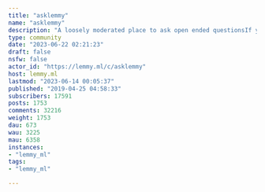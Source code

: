 ```yaml
---
title: "asklemmy" 
name: "asklemmy"
description: "A loosely moderated place to ask open ended questionsIf your post is1. Open ended 2. Not offensive (At this point, I do not have the bandwidth to moderate partisan political discussions)3. **Not regarding lemmy support** ([!lemmy_support@lemmy.ml](https://lemmy.ml/c/lemmy_support) )4. not ad nauseam inducing (please make sure its a question that would be new to most members)5. [An actual topic of discussion](https://lemmy.ml/post/1239589)it’s welcome here!"
type: community
date: "2023-06-22 02:21:23"
draft: false
nsfw: false
actor_id: "https://lemmy.ml/c/asklemmy"
host: lemmy.ml
lastmod: "2023-06-14 00:05:37"
published: "2019-04-25 04:58:33"
subscribers: 17591
posts: 1753
comments: 32216
weight: 1753
dau: 673
wau: 3225
mau: 6358
instances:
- "lemmy_ml"
tags: 
- "lemmy_ml"

---
```

